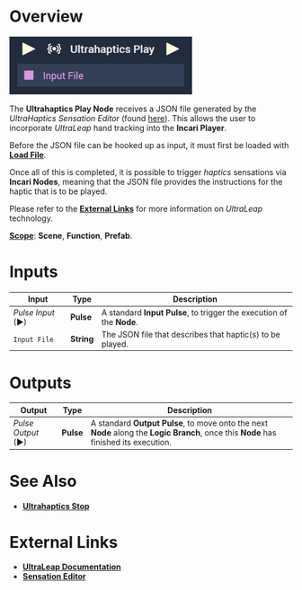 # Overview

![The Ultrahaptics Play Node.](../../../.gitbook/assets/ultrahapticsplay.png)

The **Ultrahaptics Play Node** receives a JSON file generated by the *UltraHaptics Sensation Editor* (found [here](https://developer.ultrahaptics.com/downloads/sensation-editor/)). This allows the user to incorporate *UltraLeap* hand tracking into the **Incari Player**.

Before the JSON file can be hooked up as input, it must first be loaded with [**Load File**](../../io/loadfile.md).

Once all of this is completed, it is possible to trigger *haptics* sensations via **Incari Nodes**, meaning that the JSON file provides the instructions for the haptic that is to be played. 

Please refer to the [**External Links**](#external-links) for more information on *UltraLeap* technology. 

[**Scope**](../../overview.md#scopes): **Scene**, **Function**, **Prefab**.


# Inputs

|Input|Type|Description|
|---|---|---|
|*Pulse Input* (►)|**Pulse**|A standard **Input Pulse**, to trigger the execution of the **Node**.|
|`Input File`|**String**|The JSON file that describes that haptic(s) to be played.|


# Outputs

|Output|Type|Description|
|---|---|---|
|*Pulse Output* (►)|**Pulse**|A standard **Output Pulse**, to move onto the next **Node** along the **Logic Branch**, once this **Node** has finished its execution.|

# See Also

* [**Ultrahaptics Stop**](ultrahapticsstop.md)

# External Links

* [**UltraLeap Documentation**](https://docs.ultraleap.com/)
* [**Sensation Editor**](https://developer.ultrahaptics.com/downloads/sensation-editor/)

